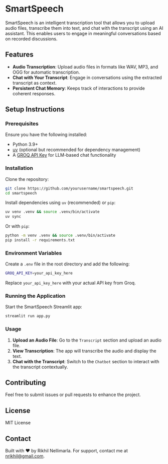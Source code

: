 # SmartSpeech

SmartSpeech is an intelligent transcription tool that allows you to upload audio files, transcribe them into text, and chat with the transcript using an AI assistant. This enables users to engage in meaningful conversations based on recorded discussions.

## Features
- **Audio Transcription**: Upload audio files in formats like WAV, MP3, and OGG for automatic transcription.
- **Chat with Your Transcript**: Engage in conversations using the extracted transcript as context.
- **Persistent Chat Memory**: Keeps track of interactions to provide coherent responses.

## Setup Instructions

### Prerequisites
Ensure you have the following installed:
- Python 3.9+
- [uv](https://github.com/astral-sh/uv) (optional but recommended for dependency management)
- A [GROQ API Key](https://groq.com) for LLM-based chat functionality

### Installation
Clone the repository:
```sh
git clone https://github.com/yourusername/smartspeech.git
cd smartspeech
```

Install dependencies using `uv` (recommended) or `pip`:
```sh
uv venv .venv && source .venv/bin/activate
uv sync
```
Or with `pip`:
```sh
python -m venv .venv && source .venv/bin/activate
pip install -r requirements.txt
```

### Environment Variables
Create a `.env` file in the root directory and add the following:
```sh
GROQ_API_KEY=your_api_key_here
```
Replace `your_api_key_here` with your actual API key from Groq.

### Running the Application
Start the SmartSpeech Streamlit app:
```sh
streamlit run app.py
```

### Usage
1. **Upload an Audio File**: Go to the `Transcript` section and upload an audio file.
2. **View Transcription**: The app will transcribe the audio and display the text.
3. **Chat with the Transcript**: Switch to the `Chatbot` section to interact with the transcript contextually.

## Contributing
Feel free to submit issues or pull requests to enhance the project.

## License
MIT License

## Contact
Built with ❤️ by Rikhil Nellimarla. For support, contact me at [nrikhil@gmail.com](mailto:nrikhil@gmail.com).

